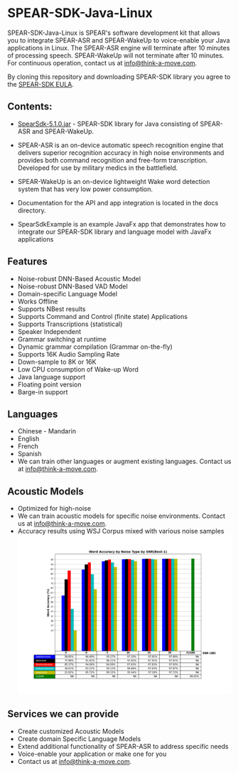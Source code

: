 # SPEAR-SDK-Java-Linux

SPEAR-SDK-Java-Linux is SPEAR's software development kit that allows you to integrate SPEAR-ASR and SPEAR-WakeUp to voice-enable your Java applications in Linux. The SPEAR-ASR engine will terminate after 10 minutes of processing speech. SPEAR-WakeUp will not terminate after 10 minutes. For continuous operation, contact us at info@think-a-move.com. 

By cloning this repository and downloading SPEAR-SDK library you agree to the [SPEAR-SDK EULA](./LICENSE).

## Contents:

- [SpearSdk-5.1.0.jar](./SpearSdkExample/lib/SpearSdk-5.1.0.jar) - SPEAR-SDK library for Java consisting of SPEAR-ASR and SPEAR-WakeUp.

- SPEAR-ASR is an on-device automatic speech recognition engine that delivers superior recognition accuracy in high noise environments and provides both command recognition and free-form transcription. Developed for use by military medics in the battlefield.

- SPEAR-WakeUp is an on-device lightweight Wake word detection system that has very low power consumption.

- Documentation for the API and app integration is located in the docs directory.   

- SpearSdkExample is an example JavaFx app that demonstrates how to integrate our SPEAR-SDK library and language model with JavaFx applications

## Features
- Noise-robust DNN-Based Acoustic Model
- Noise-robust DNN-Based VAD Model
- Domain-specific Language Model
- Works Offline
- Supports NBest results
- Supports Command and Control (finite state) Applications
- Supports Transcriptions (statistical)
- Speaker Independent
- Grammar switching at runtime
- Dynamic grammar compilation (Grammar on-the-fly)
- Supports 16K Audio Sampling Rate
- Down-sample to 8K or 16K
- Low CPU consumption of Wake-up Word 
- Java language support
- Floating point version
- Barge-in support

## Languages
- Chinese - Mandarin
- English
- French
- Spanish
- We can train other languages or augment existing languages. Contact us at info@think-a-move.com.

## Acoustic Models
- Optimized for high-noise
- We can train acoustic models for specific noise environments. Contact us at info@think-a-move.com.
- Accuracy results using WSJ Corpus mixed with various noise samples
![WSJ Accuracy Results](./WSJ_Accuracy_Results.png)

## Services we can provide
- Create customized Acoustic Models
- Create domain Specific Language Models
- Extend additional functionality of SPEAR-ASR to address specific needs
- Voice-enable your application or make one for you
- Contact us at info@think-a-move.com.